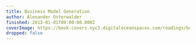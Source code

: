 ```yaml
---
title: Business Model Generation
author: Alexander Osterwalder
finished: 2013-01-01T00:00:00.000Z
coverImage: https://book-covers.nyc3.digitaloceanspaces.com/readings/business-model-generation-01.jpg
dropped: false
---
```


